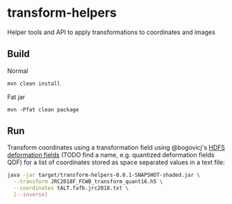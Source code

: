 # transform-helpers
Helper tools and API to apply transformations to coordinates and images

## Build

Normal
```bash
mvn clean install
```

Fat jar
```
mvn -Pfat clean package
```

## Run

Transform coordinates using a transformation field using @bogovicj's [HDF5 deformation fields](https://github.com/saalfeldlab/template-building/wiki/Hdf5-Deformation-fields) (TODO find a name, e.g. quantized deformation fields QDF) for a list of coordinates stored as space separated values in a text file:

```bash
java -jar target/transform-helpers-0.0.1-SNAPSHOT-shaded.jar \
  --transform JRC2018F_FCWB_transform_quant16.h5 \
  --coordinates tALT.fafb.jrc2018.txt \
  [--inverse]

```
